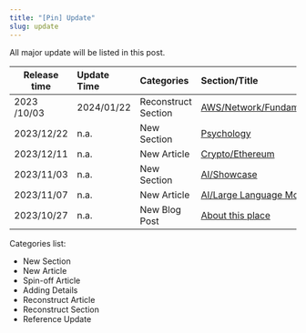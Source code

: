 ```yaml
---
title: "[Pin] Update"
slug: update
---
```


All major update will be listed in this post.

| Release time | Update Time | Categories | Section/Title |
| --- | :-- | :-- | :-- |
| 2023 /10/03 | 2024/01/22 | Reconstruct Section | [AWS/Network/Fundamental](/aws/networking/fundamental/protocols/) | 
| 2023/12/22 | n.a. | New Section | [Psychology](/other/psychology/) | 
| 2023/12/11 | n.a. | New Article | [Crypto/Ethereum](/crypto/development/eth/) |
| 2023/11/03 | n.a. | New Section | [AI/Showcase](/ai/showcase/) |  
| 2023/11/07 | n.a. | New Article | [AI/Large Language Models](/ai/news/llms/) |
| 2023/10/27 | n.a. | New Blog Post | [About this place](/blog/hello-world/) |

<!-- truncate -->

Categories list:

- New Section
- New Article
- Spin-off Article  
- Adding Details
- Reconstruct Article
- Reconstruct Section
- Reference Update